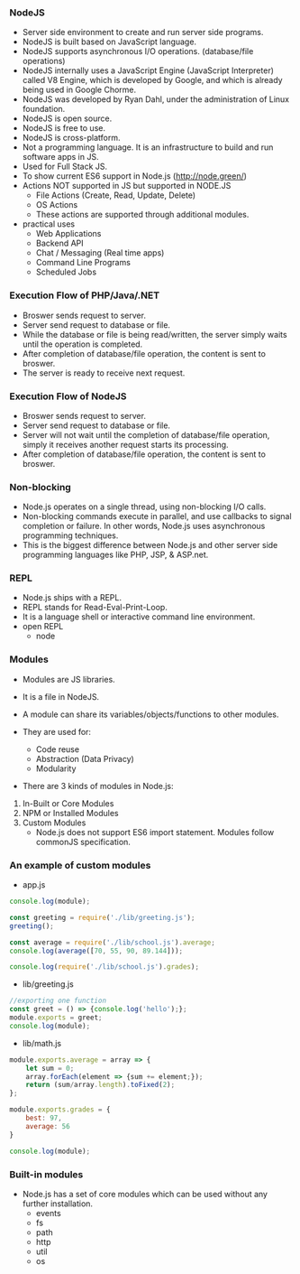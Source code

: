 ### NodeJS
- Server side environment to create and run server side programs.
- NodeJS is built based on JavaScript language.
- NodeJS supports asynchronous I/O operations. (database/file operations)
- NodeJS internally uses a JavaScript Engine (JavaScript Interpreter) called V8 Engine, which is developed by Google, and which is already being used in Google Chorme.
- NodeJS was developed by Ryan Dahl, under the administration of Linux foundation.
- NodeJS is open source.
- NodeJS is free to use.
- NodeJS is cross-platform.
- Not a programming language. It is an infrastructure to build and run software apps in JS.
- Used for Full Stack JS.
- To show current ES6 support in Node.js (http://node.green/)
- Actions NOT supported in JS but supported in NODE.JS
	- File Actions (Create, Read, Update, Delete)
	- OS Actions
	- These actions are supported through additional modules.
- practical uses
	- Web Applications
	- Backend API
	- Chat / Messaging (Real time apps)
	- Command Line Programs
	- Scheduled Jobs


### Execution Flow of PHP/Java/.NET
- Broswer sends request to server.
- Server send request to database or file.
- While the database or file is being read/written, the server simply waits until the operation is completed.
- After completion of database/file operation, the content is sent to broswer.
- The server is ready to receive next request.

### Execution Flow of NodeJS
- Broswer sends request to server.
- Server send request to database or file.
- Server will not wait until the completion of database/file operation, simply it receives another request starts its processing.
- After completion of database/file operation, the content is sent to broswer.

### Non-blocking
- Node.js operates on a single thread, using non-blocking I/O calls.
- Non-blocking commands execute in parallel, and use callbacks to signal completion or failure. In other words, Node.js uses asynchronous programming techniques.
- This is the biggest difference between Node.js and other server side programming languages like PHP, JSP, & ASP.net.

### REPL
- Node.js ships with a REPL.
- REPL stands for Read-Eval-Print-Loop.
- It is a language shell or interactive command line environment.
- open REPL
	- node

### Modules
- Modules are JS libraries.
- It is a file in NodeJS.
- A module can share its variables/objects/functions to other modules.
- They are used for:
	- Code reuse
	- Abstraction (Data Privacy)
	- Modularity

- There are 3 kinds of modules in Node.js:
1. In-Built or Core Modules
2. NPM or Installed Modules
3. Custom Modules
	- Node.js does not support ES6 import statement. Modules follow commonJS specification.

### An example of custom modules
- app.js
```js
console.log(module);

const greeting = require('./lib/greeting.js');
greeting();

const average = require('./lib/school.js').average;
console.log(average([70, 55, 90, 89.144]));

console.log(require('./lib/school.js').grades);
```
- lib/greeting.js
```js
//exporting one function
const greet = () => {console.log('hello');};
module.exports = greet;
console.log(module);
```

- lib/math.js
```js
module.exports.average = array => {
    let sum = 0;
    array.forEach(element => {sum += element;});
    return (sum/array.length).toFixed(2);
};

module.exports.grades = {
    best: 97,
    average: 56
}

console.log(module);
```

### Built-in modules
- Node.js has a set of core modules which can be used without any further installation.
	- events
	- fs
	- path
	- http
	- util
	- os
